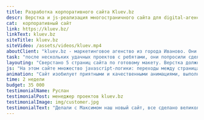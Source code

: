 ```yaml
---
title: Разработка корпоративного сайта Kluev.bz
descr: Верстка и js-реализация многостраничного сайта для digital-агенства
cat:  корпоративный сайт
link: https://kluev.bz/
linkText: kluev.bz
siteTitle: kluev.bz
siteVideo: /assets/videos/kluev.mp4
aboutClient: "kluev.bz - маркетинговое агенство из города Иваново. Они помогают продавать товары и услуги в интернете, создают веб-сайты с уникальным дизайном"
task: "после нескольких удачных проектов с ребятами, они попросили сделать верстку их личного сайта. Нужен был простой, легкий, и в то же самое время крутой многостраничный сайт."
layouting: "Сверстано 5 страниц сайта по готовому макету. Верстка должна была быть современной и гибкой, а также готовой к натяжке на bitrix. Также реализована адаптивная версия сайта, которая не ломает, а дополняет десктоп."
js: "На этом сайте множество javascript-логики: переходы между страницами осуществляются без перезагрузки страницы (ajax), анимация сайта реагирует на колесо мыши, в том числе и переход между страницами работает через колесо."
animation: "Сайт изобилует приятными и качественными анимациями, выполненными средствами CSS3 и Javascript. Особенно удачные анимации на главной странице, при переходе между кейсами компании. Также реализован красивый эффект открытия меню и формы, который можно увидеть на видео выше."
time: 2 недели
budget: 35 000
testimonialName: Руслан
testimonialPost: менеджер проектов kluev.bz
testimonialImage: img/customer.jpg
testimonialText: "Делали с Максимом наш новый сайт, все сделано великолепно, анимации отрабатываются как надо, отдельно хочу отметить реализацию адаптивной верстки под все основные устройства."
---
```

